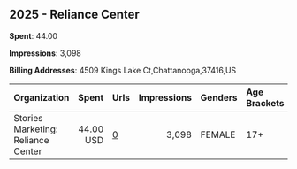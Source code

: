 ## 2025 - Reliance Center 
**Spent**: 44.00

**Impressions**: 3,098

**Billing Addresses**: 4509 Kings Lake Ct,Chattanooga,37416,US

|Organization|Spent|Urls|Impressions|Genders|Age Brackets|Country Codes|
|:---|---:|:---|---:|:---|:---|:---|
|Stories Marketing: Reliance Center|44.00 USD|[0](https://www.snap.com/political-ads/asset/912629ae2dfa29e3ffefafc51a785915b2f0b8f5e8d06ccd61a586f7e44d1640?mediaType=mp4)|3,098|FEMALE|17+|united states|
